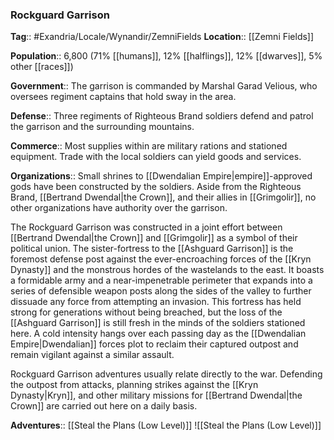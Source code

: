### Rockguard Garrison
**Tag**:: #Exandria/Locale/Wynandir/ZemniFields
**Location**:: [[Zemni Fields]]

**Population**:: 6,800 (71% [[humans]], 12% [[halflings]], 12% [[dwarves]], 5% other [[races]])

**Government**:: The garrison is commanded by Marshal Garad Velious, who oversees regiment captains that hold sway in the area.

**Defense**:: Three regiments of Righteous Brand soldiers defend and patrol the garrison and the surrounding mountains.

**Commerce**:: Most supplies within are military rations and stationed equipment. Trade with the local soldiers can yield goods and services.

**Organizations**:: Small shrines to [[Dwendalian Empire|empire]]-approved gods have been constructed by the soldiers. Aside from the Righteous Brand, [[Bertrand Dwendal|the Crown]], and their allies in [[Grimgolir]], no other organizations have authority over the garrison.

The Rockguard Garrison was constructed in a joint effort between [[Bertrand Dwendal|the Crown]] and [[Grimgolir]] as a symbol of their political union. The sister-fortress to the [[Ashguard Garrison]] is the foremost defense post against the ever-encroaching forces of the [[Kryn Dynasty]] and the monstrous hordes of the wastelands to the east. It boasts a formidable army and a near-impenetrable perimeter that expands into a series of defensible weapon posts along the sides of the valley to further dissuade any force from attempting an invasion. This fortress has held strong for generations without being breached, but the loss of the [[Ashguard Garrison]] is still fresh in the minds of the soldiers stationed here. A cold intensity hangs over each passing day as the [[Dwendalian Empire|Dwendalian]] forces plot to reclaim their captured outpost and remain vigilant against a similar assault.

Rockguard Garrison adventures usually relate directly to the war. Defending the outpost from attacks, planning strikes against the [[Kryn Dynasty|Kryn]], and other military missions for [[Bertrand Dwendal|the Crown]] are carried out here on a daily basis.

**Adventures**:: [[Steal the Plans (Low Level)]]
![[Steal the Plans (Low Level)]]